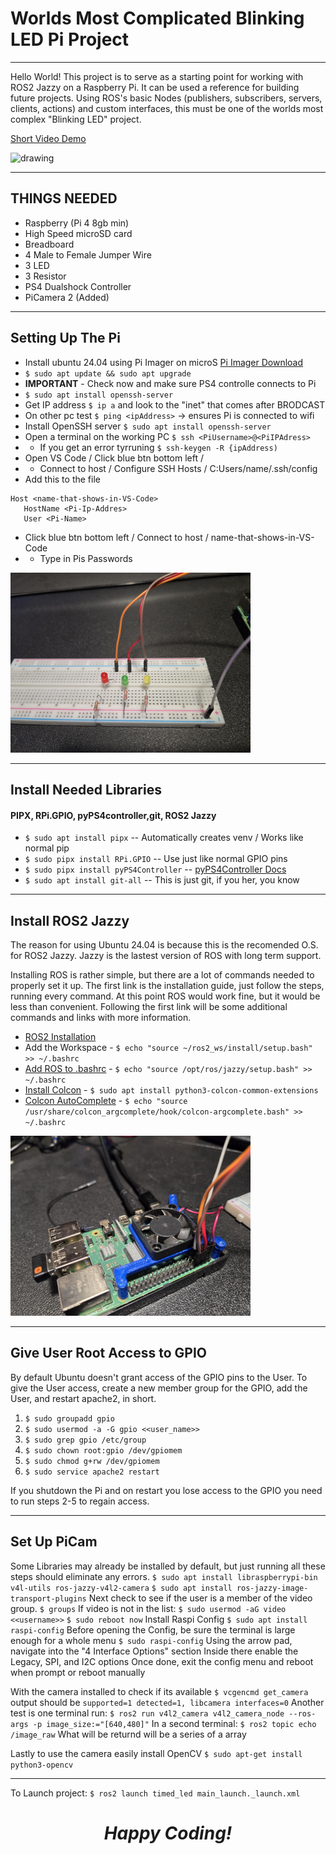 # Worlds Most Complicated Blinking LED Pi Project
---
Hello World! This project is to serve as a starting point for working with ROS2 Jazzy on a Raspberry Pi. It can be used a reference for building future projects.  Using ROS's basic Nodes (publishers, subscribers, servers, clients, actions) and custom interfaces, this must be one of the worlds most complex "Blinking LED" project.

[Short Video Demo](https://youtube.com/shorts/V9wCvEa0f0w?feature=share)

<img src="./images/20250122_114629.jpg" alt="drawing" style="width:40vw; display:inline;"/>

---
## **THINGS NEEDED**
- Raspberry (Pi 4 8gb min)
- High Speed microSD card
- Breadboard
- 4 Male to Female Jumper Wire
- 3 LED
- 3 Resistor
- PS4 Dualshock Controller
- PiCamera 2 (Added)

---
## **Setting Up The Pi**
- Install ubuntu 24.04 using Pi Imager on microS [Pi Imager Download](https://www.raspberrypi.com/software/)
- ```$ sudo apt update && sudo apt upgrade```
- **IMPORTANT** - Check now and make sure PS4 controlle connects to Pi
- ```$ sudo apt install openssh-server```
- Get IP address ```$ ip a``` and look to the "inet" that comes after BRODCAST
- On other pc test ```$ ping <ipAddress>``` -> ensures Pi is connected to wifi
- Install OpenSSH server ```$ sudo apt install openssh-server```
- Open a terminal on the working PC ```$ ssh <PiUsername>@<PiIPAdress>```
- - If you get an error tyrruning ```$ ssh-keygen -R {ipAddress)```
- Open VS Code / Click blue btn bottom left /
- - Connect to host / Configure SSH Hosts / C:Users/name/.ssh/config
- Add this to the file
```
Host <name-that-shows-in-VS-Code>
   HostName <Pi-Ip-Addres>
   User <Pi-Name>
```
- Click blue btn bottom left / Connect to host / name-that-shows-in-VS-Code
- - Type in Pis Passwords

<img src="./images/20250122_114636.jpg" alt="drawing" style="width:40vw; display:inline;"/>

---
## **Install Needed Libraries**
#### **PIPX, RPi.GPIO, pyPS4controller,git, ROS2 Jazzy**
- ```$ sudo apt install pipx``` -- Automatically creates venv / Works like normal pip
- ```$ sudo pipx install RPi.GPIO``` -- Use just like normal GPIO pins
- ```$ sudo pipx install pyPS4Controller``` -- [pyPS4Controller Docs](https://github.com/ArturSpirin/pyPS4Controller/)
- ```$ sudo apt install git-all``` -- This is just git, if you her, you know

---
## **Install ROS2 Jazzy**
The reason for using Ubuntu 24.04 is because this is the recomended O.S. for ROS2 Jazzy. Jazzy is the lastest version of ROS with long term support.

Installing ROS is rather simple, but there are a lot of commands needed to properly set it up.  The first link is the installation guide, just follow the steps, running every command.  At this point ROS would work fine, but it would be less than convenient.  Following the first link will be some additional commands and links with more information.
- [ROS2 Installation](https://github.com/ArturSpirin/pyPS4Controller/)
- Add the Workspace - ```$ echo "source ~/ros2_ws/install/setup.bash" >> ~/.bashrc```
- [Add ROS to .bashrc](https://docs.ros.org/en/jazzy/Tutorials/Beginner-CLI-Tools/Configuring-ROS2-Environment.html) - ```$ echo "source /opt/ros/jazzy/setup.bash" >> ~/.bashrc```
- [Install Colcon](https://docs.ros.org/en/jazzy/Tutorials/Beginner-Client-Libraries/Colcon-Tutorial.html) - ```$ sudo apt install python3-colcon-common-extensions```
- [Colcon AutoComplete](https://docs.ros.org/en/jazzy/Tutorials/Beginner-Client-Libraries/Colcon-Tutorial.html) - ```$ echo "source /usr/share/colcon_argcomplete/hook/colcon-argcomplete.bash" >> ~/.bashrc```

<img src="./images/20250122_114713.jpg" alt="drawing" style="width:40vw; display:inline;"/>

---
## **Give User Root Access to GPIO**
By default Ubuntu doesn't grant access of the GPIO pins to the User.  To give the User access, create a new member group for the GPIO, add the User, and restart apache2, in short.
1. ```$ sudo groupadd gpio```
2. ```$ sudo usermod -a -G gpio <<user_name>>```
3. ```$ sudo grep gpio /etc/group```
4. ```$ sudo chown root:gpio /dev/gpiomem```
5. ```$ sudo chmod g+rw /dev/gpiomem```
6. ```$ sudo service apache2 restart```

If you shutdown the Pi and on restart you lose access to the GPIO you need to run steps 2-5 to regain access.

---
## Set Up PiCam
Some Libraries may already be installed by default, but just running all these steps should eliminate any errors.
```$ sudo apt install libraspberrypi-bin v4l-utils ros-jazzy-v4l2-camera```
```$ sudo apt install ros-jazzy-image-transport-plugins```
Next check to see if the user is a member of the video group.
```$ groups```
If video is not in the list:
```$ sudo usermod -aG video <<username>>```
```$ sudo reboot now```
Install Raspi Config
```$ sudo apt install raspi-config```
Before opening the Config, be sure the terminal is large enough for a whole menu
```$ sudo raspi-config```
Using the arrow pad, navigate into the "4 Interface Options" section
Inside there enable the Legacy, SPI, and I2C options
Once done, exit the config menu and reboot when prompt or reboot manually


With the camera installed to check if its available
```$ vcgencmd get_camera```
output should be ```supported=1 detected=1, libcamera interfaces=0```
Another test is one terminal run:
```$ ros2 run v4l2_camera v4l2_camera_node --ros-args -p image_size:="[640,480]"```
In a second terminal:
```$ ros2 topic echo /image_raw```
What will be returnd will be a series of a array 

Lastly to use the camera easily install OpenCV
```$ sudo apt-get install python3-opencv```

---
To Launch project:
```$ ros2 launch timed_led main_launch._launch.xml```

***<h1 style="text-align:center;">Happy Coding!</h1>***